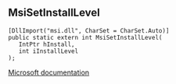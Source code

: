 ## MsiSetInstallLevel

```
[DllImport("msi.dll", CharSet = CharSet.Auto)]
public static extern int MsiSetInstallLevel(
   IntPtr hInstall,
   int iInstallLevel
);
```

[Microsoft documentation](TODO)
